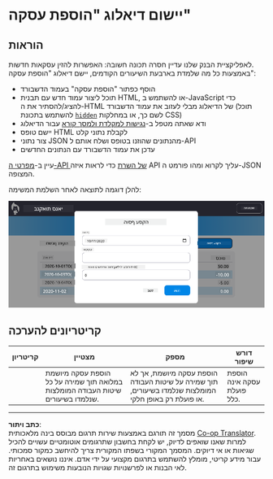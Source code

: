 <!--
CO_OP_TRANSLATOR_METADATA:
{
  "original_hash": "f23a868536c07da991b1d4e773161e25",
  "translation_date": "2025-08-27T21:06:41+00:00",
  "source_file": "7-bank-project/4-state-management/assignment.md",
  "language_code": "he"
}
-->
# יישום דיאלוג "הוספת עסקה"

## הוראות

לאפליקציית הבנק שלנו עדיין חסרה תכונה חשובה: האפשרות להזין עסקאות חדשות.  
באמצעות כל מה שלמדת בארבעת השיעורים הקודמים, יישם דיאלוג "הוספת עסקה":

- הוסף כפתור "הוספת עסקה" בעמוד הדשבורד
- תוכל ליצור עמוד חדש עם תבנית HTML, או להשתמש ב-JavaScript כדי להציג/להסתיר את ה-HTML של הדיאלוג מבלי לעזוב את עמוד הדשבורד (תוכל להשתמש בתכונת [`hidden`](https://developer.mozilla.org/docs/Web/HTML/Global_attributes/hidden) לשם כך, או במחלקות CSS)
- ודא שאתה מטפל ב-[נגישות למקלדת ולמסך קורא](https://developer.paciellogroup.com/blog/2018/06/the-current-state-of-modal-dialog-accessibility/) עבור הדיאלוג
- יישם טופס HTML לקבלת נתוני קלט
- צור נתוני JSON מהנתונים שהוזנו בטופס ושלח אותם ל-API
- עדכן את עמוד הדשבורד עם הנתונים החדשים

עיין ב-[מפרטי ה-API של השרת](../api/README.md) כדי לראות איזה API עליך לקרוא ומהו פורמט ה-JSON המצופה.

להלן דוגמה לתוצאה לאחר השלמת המשימה:

![צילום מסך המציג דוגמה לדיאלוג "הוספת עסקה"](../../../../translated_images/dialog.93bba104afeb79f12f65ebf8f521c5d64e179c40b791c49c242cf15f7e7fab15.he.png)

## קריטריונים להערכה

| קריטריון | מצטיין                                                                                          | מספק                                                                                                                   | דורש שיפור                                  |
| -------- | ----------------------------------------------------------------------------------------------- | ---------------------------------------------------------------------------------------------------------------------- | ------------------------------------------- |
|          | הוספת עסקה מיושמת במלואה תוך שמירה על כל שיטות העבודה המומלצות שנלמדו בשיעורים.                 | הוספת עסקה מיושמת, אך לא תוך שמירה על שיטות העבודה המומלצות שנלמדו בשיעורים, או פועלת רק באופן חלקי.                  | הוספת עסקה אינה פועלת כלל.                 |

---

**כתב ויתור**:  
מסמך זה תורגם באמצעות שירות תרגום מבוסס בינה מלאכותית [Co-op Translator](https://github.com/Azure/co-op-translator). למרות שאנו שואפים לדיוק, יש לקחת בחשבון שתרגומים אוטומטיים עשויים להכיל שגיאות או אי דיוקים. המסמך המקורי בשפתו המקורית צריך להיחשב כמקור סמכותי. עבור מידע קריטי, מומלץ להשתמש בתרגום מקצועי על ידי אדם. איננו נושאים באחריות לאי הבנות או לפרשנויות שגויות הנובעות משימוש בתרגום זה.